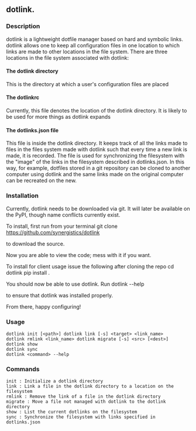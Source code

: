 ## dotlink.

### Description 
  dotlink is a lightweight dotfile manager based on hard and symbolic
  links. dotlink allows one to keep all configuration files in one location to
  which links are made to other locations in the file system. There are three
  locations in the file system associated with dotlink:

#### The dotlink directory  
  This is the directory at which a user's configuration files are placed

#### The dotlinkrc  
  Currently, this file denotes the location of the dotlink directory. It is
  likely to be used for more things as dotlink expands

#### The dotlinks.json file  
  This file is inside the dotlink directory. It keeps track of all the links
  made to files in the files system made with dotlink such that every time a
  new link is made, it is recorded. The file is used for synchronizing the
  filesystem with the "image" of the links in the filesystem described in
  dotlinks.json. In this way, for example, dotfiles stored in a git repository
  can be cloned to another computer using dotlink and the same links made on
  the original computer can be recreated on the new.

### Installation
  Currently, dotlink needs to be downloaded via git. It will later be available
  on the PyPI, though name conflicts currently exist.

  To install, first run from your terminal
    git clone https://github.com/synergistics/dotlink

  to download the source.  

  Now you are able to view the code; mess with it if you want.  

  To install for client usage issue the following after cloning the repo
    cd dotlink
    pip install .

  You should now be able to use dotlink. Run
    dotlink --help

  to ensure that dotlink was installed properly.

  From there, happy configuring!

### Usage 
    dotlink init [<path>] dotlink link [-s] <target> <link_name>   
    dotlink rmlink <link_name> dotlink migrate [-s] <src> [<dest>]   
    dotlink show   
    dotlink sync  
    dotlink <command> --help  

### Commands 
    init : Initialize a dotlink directory   
    link : Link a file in the dotlink directory to a location on the filesystem   
    rmlink : Remove the link of a file in the dotlink directory   
    migrate : Move a file not managed with dotlink to the dotlink directory  
    show : List the current dotlinks on the filesystem   
    sync : Synchronize the filesystem with links specified in dotlinks.json   
   
